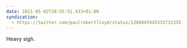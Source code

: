 ```yaml
---
date: 2021-05-02T20:55:51.433+01:00
syndication:
  - https://twitter.com/paulrobertlloyd/status/1388945945333731335
---
```


Heavy sigh.
